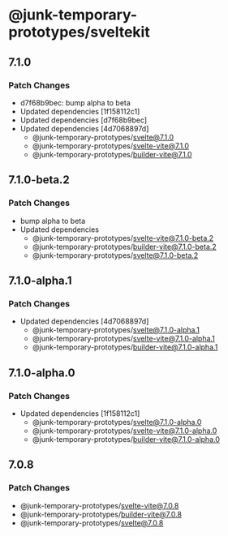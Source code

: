# @junk-temporary-prototypes/sveltekit

## 7.1.0

### Patch Changes

- d7f68b9bec: bump alpha to beta
- Updated dependencies [1f158112c1]
- Updated dependencies [d7f68b9bec]
- Updated dependencies [4d7068897d]
  - @junk-temporary-prototypes/svelte@7.1.0
  - @junk-temporary-prototypes/svelte-vite@7.1.0
  - @junk-temporary-prototypes/builder-vite@7.1.0

## 7.1.0-beta.2

### Patch Changes

- bump alpha to beta
- Updated dependencies
  - @junk-temporary-prototypes/svelte-vite@7.1.0-beta.2
  - @junk-temporary-prototypes/builder-vite@7.1.0-beta.2
  - @junk-temporary-prototypes/svelte@7.1.0-beta.2

## 7.1.0-alpha.1

### Patch Changes

- Updated dependencies [4d7068897d]
  - @junk-temporary-prototypes/svelte@7.1.0-alpha.1
  - @junk-temporary-prototypes/svelte-vite@7.1.0-alpha.1
  - @junk-temporary-prototypes/builder-vite@7.1.0-alpha.1

## 7.1.0-alpha.0

### Patch Changes

- Updated dependencies [1f158112c1]
  - @junk-temporary-prototypes/svelte@7.1.0-alpha.0
  - @junk-temporary-prototypes/svelte-vite@7.1.0-alpha.0
  - @junk-temporary-prototypes/builder-vite@7.1.0-alpha.0

## 7.0.8

### Patch Changes

- @junk-temporary-prototypes/svelte-vite@7.0.8
- @junk-temporary-prototypes/builder-vite@7.0.8
- @junk-temporary-prototypes/svelte@7.0.8

